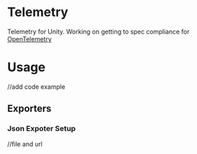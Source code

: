 # Telemetry
Telemetry  for Unity. Working on getting to spec compliance for [OpenTelemetry](https://opentelemetry.io/)

# Usage

//add code example

## Exporters


### Json Expoter Setup

//file and url
